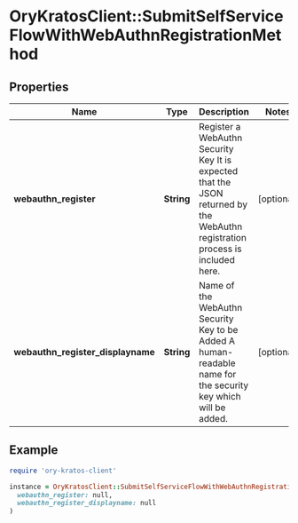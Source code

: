 # OryKratosClient::SubmitSelfServiceFlowWithWebAuthnRegistrationMethod

## Properties

| Name | Type | Description | Notes |
| ---- | ---- | ----------- | ----- |
| **webauthn_register** | **String** | Register a WebAuthn Security Key  It is expected that the JSON returned by the WebAuthn registration process is included here. | [optional] |
| **webauthn_register_displayname** | **String** | Name of the WebAuthn Security Key to be Added  A human-readable name for the security key which will be added. | [optional] |

## Example

```ruby
require 'ory-kratos-client'

instance = OryKratosClient::SubmitSelfServiceFlowWithWebAuthnRegistrationMethod.new(
  webauthn_register: null,
  webauthn_register_displayname: null
)
```

